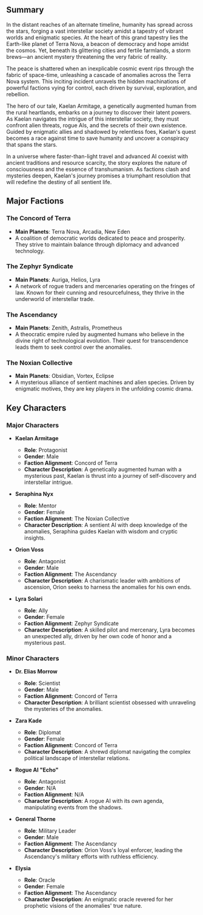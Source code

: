 ## Summary

In the distant reaches of an alternate timeline, humanity has spread across the stars, forging a vast interstellar society amidst a tapestry of vibrant worlds and enigmatic species. At the heart of this grand tapestry lies the Earth-like planet of Terra Nova, a beacon of democracy and hope amidst the cosmos. Yet, beneath its glittering cities and fertile farmlands, a storm brews—an ancient mystery threatening the very fabric of reality.

The peace is shattered when an inexplicable cosmic event rips through the fabric of space-time, unleashing a cascade of anomalies across the Terra Nova system. This inciting incident unravels the hidden machinations of powerful factions vying for control, each driven by survival, exploration, and rebellion.

The hero of our tale, Kaelan Armitage, a genetically augmented human from the rural heartlands, embarks on a journey to discover their latent powers. As Kaelan navigates the intrigue of this interstellar society, they must confront alien threats, rogue AIs, and the secrets of their own existence. Guided by enigmatic allies and shadowed by relentless foes, Kaelan's quest becomes a race against time to save humanity and uncover a conspiracy that spans the stars.

In a universe where faster-than-light travel and advanced AI coexist with ancient traditions and resource scarcity, the story explores the nature of consciousness and the essence of transhumanism. As factions clash and mysteries deepen, Kaelan's journey promises a triumphant resolution that will redefine the destiny of all sentient life.

## Major Factions

### The Concord of Terra
- **Main Planets**: Terra Nova, Arcadia, New Eden
- A coalition of democratic worlds dedicated to peace and prosperity. They strive to maintain balance through diplomacy and advanced technology.

### The Zephyr Syndicate
- **Main Planets**: Auriga, Helios, Lyra
- A network of rogue traders and mercenaries operating on the fringes of law. Known for their cunning and resourcefulness, they thrive in the underworld of interstellar trade.

### The Ascendancy
- **Main Planets**: Zenith, Astralis, Prometheus
- A theocratic empire ruled by augmented humans who believe in the divine right of technological evolution. Their quest for transcendence leads them to seek control over the anomalies.

### The Noxian Collective
- **Main Planets**: Obsidian, Vortex, Eclipse
- A mysterious alliance of sentient machines and alien species. Driven by enigmatic motives, they are key players in the unfolding cosmic drama.

## Key Characters

### Major Characters

- **Kaelan Armitage**
  - **Role**: Protagonist
  - **Gender**: Male
  - **Faction Alignment**: Concord of Terra
  - **Character Description**: A genetically augmented human with a mysterious past, Kaelan is thrust into a journey of self-discovery and interstellar intrigue.

- **Seraphina Nyx**
  - **Role**: Mentor
  - **Gender**: Female
  - **Faction Alignment**: The Noxian Collective
  - **Character Description**: A sentient AI with deep knowledge of the anomalies, Seraphina guides Kaelan with wisdom and cryptic insights.

- **Orion Voss**
  - **Role**: Antagonist
  - **Gender**: Male
  - **Faction Alignment**: The Ascendancy
  - **Character Description**: A charismatic leader with ambitions of ascension, Orion seeks to harness the anomalies for his own ends.

- **Lyra Solari**
  - **Role**: Ally
  - **Gender**: Female
  - **Faction Alignment**: Zephyr Syndicate
  - **Character Description**: A skilled pilot and mercenary, Lyra becomes an unexpected ally, driven by her own code of honor and a mysterious past.

### Minor Characters

- **Dr. Elias Morrow**
  - **Role**: Scientist
  - **Gender**: Male
  - **Faction Alignment**: Concord of Terra
  - **Character Description**: A brilliant scientist obsessed with unraveling the mysteries of the anomalies.

- **Zara Kade**
  - **Role**: Diplomat
  - **Gender**: Female
  - **Faction Alignment**: Concord of Terra
  - **Character Description**: A shrewd diplomat navigating the complex political landscape of interstellar relations.

- **Rogue AI "Echo"**
  - **Role**: Antagonist
  - **Gender**: N/A
  - **Faction Alignment**: N/A
  - **Character Description**: A rogue AI with its own agenda, manipulating events from the shadows.

- **General Thorne**
  - **Role**: Military Leader
  - **Gender**: Male
  - **Faction Alignment**: The Ascendancy
  - **Character Description**: Orion Voss's loyal enforcer, leading the Ascendancy's military efforts with ruthless efficiency.

- **Elysia**
  - **Role**: Oracle
  - **Gender**: Female
  - **Faction Alignment**: The Ascendancy
  - **Character Description**: An enigmatic oracle revered for her prophetic visions of the anomalies' true nature.
